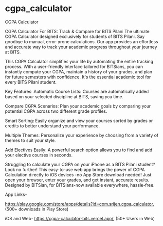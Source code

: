 # cgpa_calculator

CGPA Calculator

CGPA Calculator For BITS: Track & Compare for BITS Pilani
The ultimate CGPA Calculator designed exclusively for students of BITS Pilani. Say goodbye to manual, error-prone calculations. Our app provides an effortless and accurate way to track your academic progress throughout your journey at BITS.

This CGPA Calculator simplifies your life by automating the entire tracking process. With a user-friendly interface tailored for BITSians, you can instantly compute your CGPA, maintain a history of your grades, and plan for future semesters with confidence. It's the essential academic tool for every BITS Pilani student.

Key Features:
Automatic Course Lists: Courses are automatically added based on your selected discipline at BITS, saving you time.

Compare CGPA Scenarios: Plan your academic goals by comparing your potential CGPA across two different grade profiles.

Smart Sorting: Easily organize and view your courses sorted by grades or credits to better understand your performance.

Multiple Themes: Personalize your experience by choosing from a variety of themes to suit your style.

Add Electives Easily: A powerful search option allows you to find and add your elective courses in seconds.

Struggling to calculate your CGPA on your iPhone as a BITS Pilani student? Look no further! This easy-to-use web app brings the power of CGPA Calculation directly to iOS devices -no App Store download needed! Just open your browser, enter your grades, and get instant, accurate results. Designed by BITSian, for BITSians-now available everywhere, hassle-free.

App Links-

https://play.google.com/store/apps/details?id=com.srijen.cgpa_calculator, (500+ downloads in Play Store)

iOS and Web-
https://cgpa-calculator-bits.vercel.app/, (50+ Users in Web)
